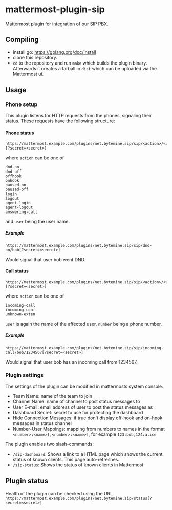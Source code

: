 # mattermost-plugin-sip

Mattermost plugin for integration of our SIP PBX.

## Compiling

- install go: https://golang.org/doc/install
- clone this repository.
- `cd` to the repository and run `make` which builds the plugin binary.
  Afterwards it creates a tarball in `dist` which can be uploaded via the Mattermost ui.

## Usage

### Phone setup

This plugin listens for HTTP requests from the phones, signaling their status.
These requests have the following structure:

#### Phone status

    https://mattermost.example.com/plugins/net.bytemine.sip/sip/<action>/<user>[?secret=<secret>]

where `action` can be one of

	dnd-on
	dnd-off
	offhook
	onhook
	paused-on
	paused-off
	login
	logout
	agent-login
	agent-logout
	answering-call

and `user` being the user name.

##### Example

    https://mattermost.example.com/plugins/net.bytemine.sip/sip/dnd-on/bob[?secret=<secret>]

Would signal that user bob went DND.

#### Call status

    https://mattermost.example.com/plugins/net.bytemine.sip/sip/<action>/<user>/<number>[?secret=<secret>]

where `action` can be one of

    incoming-call
    incoming-conf
    unknown-exten

`user` is again the name of the affected user, `number` being a phone number.

##### Example

    https://mattermost.example.com/plugins/net.bytemine.sip/sip/incoming-call/bob/1234567[?secret=<secret>]

Would signal that user bob has an incoming call from 1234567.

### Plugin settings

The settings of the plugin can be modified in mattermosts system console:

- Team Name: name of the team to join
- Channel Name: name of channel to post status messages to
- User E-mail: email address of user to post the status messages as
- Dashboard Secret: secret to use for protecting the dashboard
- Hide Connection Messages: if true don't display off-hook and on-hook messages in status channel
- Number-User Mappings: mapping from numbers to names in the format
  `<number>:<name>[,<number>:<name>]`, for example
  `123:bob,124:alice`

The plugin enables two slash-commands:

- `/sip-dashboard`: Shows a link to a HTML page which shows the current status of known clients. This page auto-refreshes.
- `/sip-status`: Shows the status of known clients in Mattermost.

## Plugin status

Health of the plugin can be checked using the URL `https://mattermost.example.com/plugins/net.bytemine.sip/status[?secret=<secret>]`

